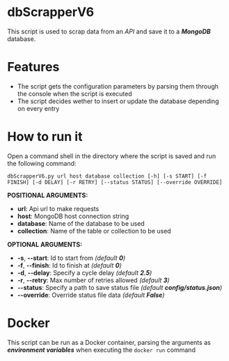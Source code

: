 # dbScrapperV6
This script is used to scrap data from an _API_ and save it to a ***MongoDB*** database.

# Features
- The script gets the configuration parameters by parsing them through the console when the script is executed
- The script decides wether to insert or update the database depending on every entry

# How to run it
Open a command shell in the directory where the script is saved and run the following command:
```
dbScrapperV6.py url host database collection [-h] [-s START] [-f FINISH] [-d DELAY] [-r RETRY] [--status STATUS] [--override OVERRIDE]
```

**POSITIONAL ARGUMENTS:**
- **url**: Api url to make requests
- **host**: MongoDB host connection string
- **database**: Name of the database to be used
- **collection**: Name of the table or collection to be used

**OPTIONAL ARGUMENTS:**
- **-s**, **--start**: Id to start from _(default **0**)_
- **-f**, **--finish**: Id to finish at _(default **0**)_
- **-d**, **--delay**: Specify a cycle delay _(default **2.5**)_
- **-r**, **--retry**: Max number of retries allowed _(default **3**)_
- **--status**: Specify a path to save status file _(default **config/status.json**)_
- **--override**: Override status file data _(default **False**)_

# Docker
This script can be run as a Docker container, parsing the arguments as ***environment variables*** when executing the `docker run` command
